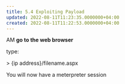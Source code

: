 ```yaml
---
title: 5.4 Exploiting Payload
updated: 2022-08-11T11:23:35.0000000+04:00
created: 2022-08-11T11:22:53.0000000+04:00
---
```


AM
**go to the web browser**

type:

\> {ip address}/filename.aspx

You will now have a meterpreter session
